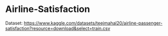 # Airline-Satisfaction
Dataset: https://www.kaggle.com/datasets/teejmahal20/airline-passenger-satisfaction?resource=download&select=train.csv
